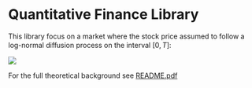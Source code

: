 # Quantitative Finance Library

This library focus on a market where the stock price assumed to follow a log-normal diﬀusion process on the interval $[0,T]$:

<img src="https://render.githubusercontent.com/render/math?math=
S_t = S_t ( r dt %2B \sigma d W_t )
">


For the full theoretical background see [README.pdf](README.pdf)